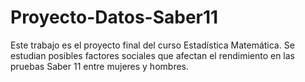 # Proyecto-Datos-Saber11
 Este trabajo es el proyecto final del curso Estadística Matemática. Se estudian posibles factores sociales que afectan el rendimiento en las pruebas Saber 11 entre mujeres y hombres. 
